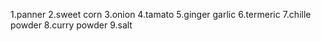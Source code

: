 1.panner
2.sweet corn 
3.onion
4.tamato
5.ginger garlic
6.termeric
7.chille powder
8.curry powder
9.salt